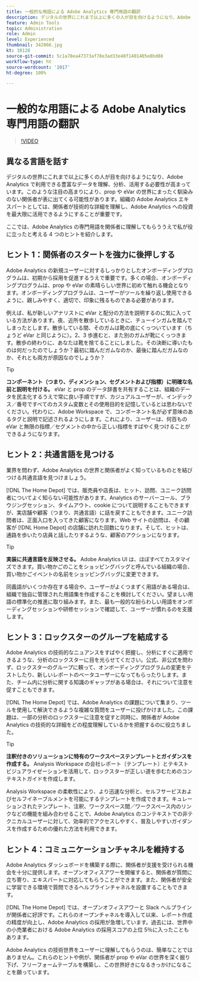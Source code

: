 ```yaml
---
title: 一般的な用語による Adobe Analytics 専門用語の翻訳
description: デジタルの世界にこれまで以上に多くの人が目を向けるようになり、Adobe Analytics で利用できる豊富なデータを理解、分析、活用する必要性が高まっています。このような注目の高まりにより、prop や eVar の世界にまったく馴染みのない関係者が表に出てくる可能性があります。組織の Adobe Analytics エキスパートとしては、関係者が技術的な詳細を理解し、Adobe Analytics への投資を最大限に活用できるようにすることが重要です。
feature: Admin Tools
topic: Administration
role: Admin
level: Experienced
thumbnail: 342066.jpg
kt: 10128
source-git-commit: 5c1a78ea47373af78e3ad33e48f1401405e8bd88
workflow-type: ht
source-wordcount: '1017'
ht-degree: 100%

---
```



# 一般的な用語による Adobe Analytics 専門用語の翻訳

>[!VIDEO](https://video.tv.adobe.com/v/342066/?quality=12&learn=on)

## 異なる言語を話す

デジタルの世界にこれまで以上に多くの人が目を向けるようになり、Adobe Analytics で利用できる豊富なデータを理解、分析、活用する必要性が高まっています。このような注目の高まりにより、prop や eVar の世界にまったく馴染みのない関係者が表に出てくる可能性があります。組織の Adobe Analytics エキスパートとしては、関係者が技術的な詳細を理解し、Adobe Analytics への投資を最大限に活用できるようにすることが重要です。

ここでは、Adobe Analytics の専門用語を関係者に理解してもらううえで私が役に立ったと考える 4 つのヒントを紹介します。

## ヒント 1：関係者のスタートを強力に後押しする

Adobe Analytics の新規ユーザーに対するしっかりとしたオンボーディングプログラムは、初期から採用を促進するうえで重要です。多くの場合、オンボーディングプログラムは、prop や eVar の素晴らしい世界に初めて触れる機会となります。オンボーディングプログラムは、ユーザーがツールを繰り返し使用できるように、親しみやすく、適切で、印象に残るものである必要があります。

例えば、私が新しいアナリストに eVar と配分の方法を説明するのに気に入っている方法があります。夜、近所を散歩しているときに、チューインガムを踏んでしまったとします。散歩している間、そのガムは靴の底にくっついています（ちょうど eVar と同じように）。2、3 歩進むと、また別のガムが靴にくっつきます。散歩の終わりに、あなたは靴を捨てることにしました。その決断に導いたものは何だったのでしょうか？最初に踏んだガムなのか、最後に踏んだガムなのか、それとも両方が原因なのでしょうか？

>[!TIP]
>
>**コンポーネント（つまり、ディメンション、セグメントおよび指標）に明確な名前と説明を付ける。**
>eVar と prop のデータ辞書を共有することは、組織のデータを民主化するうえで常に良い手順ですが、カジュアルユーザーが、インデックス／番号ですべてのカスタム変数とその使用目的を記憶しているとは思わないでください。代わりに、Adobe Workspace で、コンポーネント名が必ず意味のあるタグと説明で記述されるようにします。これにより、ユーザーは、何百もの eVar と無限の指標／セグメントの中から正しい指標をすばやく見つけることができるようになります。

## ヒント 2：共通言語を見つける

業界を問わず、Adobe Analytics の世界と関係者がよく知っているものとを結びつける共通言語を見つけましょう。

[!DNL The Home Depot] では、販売員や店長は、ヒット、訪問、ユニーク訪問者についてよく知らない可能性があります。Analytics のサーバーコール、ブラウジングセッション、タイムアウト、cookie について説明することもできますが、実店舗や顧客（つまり、共通言語）に話を戻すこともできます。ユニーク訪問者は、正面入口を入ってきた顧客になります。Web サイトの訪問は、その顧客が [!DNL Home Depot] の店舗に訪れた回数になります。そして、ヒットは、通路を歩いたり店員と話したりするような、顧客のアクションになります。

>[!TIP]
>
>**実装に共通言語を反映させる。**
>Adobe Analytics UI は、ほぼすべてカスタマイズできます。買い物かごのことをショッピングバッグと呼んでいる組織の場合、買い物かごイベントの名前をショッピングバッグに変更できます。
>
>同義語がいくつか存在する場合や、ユーザーがよくつまずく用語がある場合は、組織で独自に管理された用語集を作成することを検討してください。望ましい用語の標準化の推進に取り組みます。また、最も一般的な紛らわしい用語をオンボーディングセッションや研修セッションで確認して、ユーザーが慣れるのを支援します。

## ヒント 3：ロックスターのグループを結成する

Adobe Analytics の技術的なニュアンスをすばやく把握し、分析にすぐに適用できるような、分析のロックスターに目を光らせてください。公式、非公式を問わず、ロックスターのグループに頼って、オンボーディングプログラムの変更をテストしたり、新しいレポートのベータユーザーになってもらったりします。また、チーム内に分析に関する知識のギャップがある場合は、それについて注意を促すこともできます。

[!DNL The Home Depot] では、Adobe Analytics の課題について集まり、ツールを使用して解決できるような複雑な質問をユーザーに投げかけました。この課題は、一部の分析のロックスターに注意を促すと同時に、関係者が Adobe Analytics の技術的な詳細をどの程度理解しているかを把握するのに役立ちました。

>[!TIP]
>
>**注釈付きのソリューションに特有のワークスペーステンプレートとガイダンスを作成する。**
>Analysis Workspace の会社レポート（テンプレート）とテキストビジュアライゼーションを活用して、ロックスターが正しい道を歩むためのコンテキストガイドを作成します。
>
>Analysis Workspace の柔軟性により、より迅速な分析と、セルフサービスおよびセルフイネーブルメントを可能にするテンプレートを作成できます。キュレーションされたテンプレート、注釈、ワークスペース間／ワークスペース内のリンクなどの機能を組み合わせることで、Adobe Analytics のコンテキストでの非テクニカルユーザーに対して、効率的でアクセスしやすく、普及しやすいガイダンスを作成するための優れた方法を利用できます。

## ヒント 4：コミュニケーションチャネルを維持する

Adobe Analytics ダッシュボードを構築する際に、関係者が支援を受けられる機会を十分に提供します。オープンオフィスアワーを開催すると、関係者が質問に立ち寄り、エキスパートに対応してもらうことができます。また、関係者が安全に学習できる環境で質問できるヘルプラインチャネルを設置することもできます。

[!DNL The Home Depot] では、オープンオフィスアワーと Slack ヘルプラインが関係者に好評です。これらのオープンチャネルを導入して以来、レポート作成の精度が向上し、Adobe Analytics の採用が急増しています。過去には、世界中の小売業者における Adobe Analytics の採用スコアの上位 5％に入ったこともあります。

Adobe Analytics の技術世界をユーザーに理解してもらうのは、簡単なことではありません。これらのヒントや例が、関係者が prop や eVar の世界を深く掘り下げ、フリーフォームテーブルを構築し、この世界好きになるきっかけになることを願っています。

